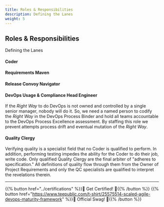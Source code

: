 ```yaml
---
title: Roles & Responsibilities
description: Defining the Lanes
weight: 5
---
```


## Roles & Responsibilities

Defining the Lanes

#### Coder

#### Requirements Maven

#### Release Convoy Navigator

#### DevOps Usage & Compliance Head Engineer

If the *Right Way* to do DevOps is not owned and controlled by a single senior manager, nobody will do it. So, we need a named person to codify the *Right Way* in the DevOps Process Binder and hold all teams accountable to the DevOps Process Excellence assessment. By staffing this role we prevent attempts process drift and eventual mutation of the *Right Way*. 

#### Quality Clergy 

Verifying quality is a specialist field that no Coder is qualified to perform. In addition, performing testing impedes the ability for the Coder to do their job, write code. Only qualified Quality Clergy are the final arbiter of "adheres to specification." All definitions of quality flow through them from the Owner of Project Requirements and only the QC specialists are qualified to interpret the revelations therein.

---

{{% button href="../certifications" %}}🏅 Get Certified! 🏅{{% /button %}}
{{% button href="https://www.teepublic.com/t-shirt/25575514-scaled-agile-devops-maturity-framework" %}}💸 Official Swag! 💸{{% /button %}}